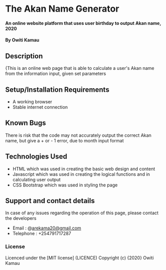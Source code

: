 # The Akan Name Generator
#### An online website platform that uses user birthday to output Akan name, 2020
#### By Owiti Kamau
## Description
{This is an online web page that is able to calculate a user's Akan name from the information input, given set parameters
## Setup/Installation Requirements
* A working browser
* Stable internet connection
## Known Bugs
There is risk that the code may not accurately output the correct Akan name, but give a + or - 1 error, due to month input format
## Technologies Used
* HTML which was used in creating the basic web design and content
* Javascript which was used in creating the logical functions and in calculating user output
* CSS Bootstrap which was used in styling the page
## Support and contact details
In case of any issues regarding the operation of this page, please contact the developers 
* Email : @arekama20@gmail.com
* Telephone : +254791717287
### License
Licenced under the [MIT license] (LICENCE)
Copyright (c) {2020} Owiti Kamau